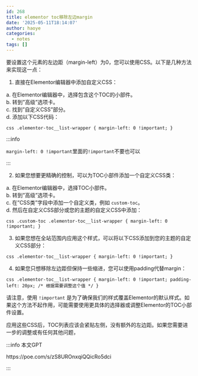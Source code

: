 ```yaml
---
id: 268
title: elementor toc移除左边margin
date: '2025-05-11T18:14:07'
author: haoye
categories:
  - notes
tags: []
---
```


要设置这个元素的左边距（margin-left）为0，您可以使用CSS。以下是几种方法来实现这一点：

1. 直接在Elementor编辑器中添加自定义CSS：

a. 在Elementor编辑器中，选择包含这个TOC的小部件。\
b. 转到”高级”选项卡。\
c. 找到”自定义CSS”部分。\
d. 添加以下CSS代码：

`css
.elementor-toc__list-wrapper {
margin-left: 0 !important;
}`

:::info

`margin-left: 0 !important`里面的`!important`不要也可以

:::

2. 如果您想要更精确的控制，可以为TOC小部件添加一个自定义CSS类：

a. 在Elementor编辑器中，选择TOC小部件。\
b. 转到”高级”选项卡。\
c. 在”CSS类”字段中添加一个自定义类，例如 `custom-toc`。\
d. 然后在自定义CSS部分或您的主题的自定义CSS中添加：

`css
.custom-toc .elementor-toc__list-wrapper {
margin-left: 0 !important;
}`

3. 如果您想在全站范围内应用这个样式，可以将以下CSS添加到您的主题的自定义CSS部分：

`css
.elementor-toc__list-wrapper {
margin-left: 0 !important;
}`

4. 如果您只想移除左边距但保持一些缩进，您可以使用padding代替margin：

`css
.elementor-toc__list-wrapper {
margin-left: 0 !important;
padding-left: 20px; /* 根据需要调整这个值 */
}`

请注意，使用 `!important` 是为了确保我们的样式覆盖Elementor的默认样式。如果这个方法不起作用，可能需要使用更具体的选择器或调整Elementor的TOC小部件设置。

应用这些CSS后，TOC列表应该会紧贴左侧，没有额外的左边距。如果您需要进一步的调整或有任何其他问题，

:::info 本文GPT

https\://poe.com/s/zS8UROnxqiQQicRo5dci

:::
